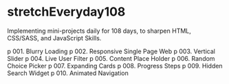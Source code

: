 # stretchEveryday108

Implementing mini-projects daily for 108 days, to sharpen HTML, CSS/SASS, and JavaScript Skills.

p 001. Blurry Loading
p 002. Responsive Single Page Web
p 003. Vertical Slider
p 004. Live User Filter
p 005. Content Place Holder
p 006. Random Choice Picker
p 007. Expanding Cards
p 008. Progress Steps
p 009. Hidden Search Widget
p 010. Animated Navigation
